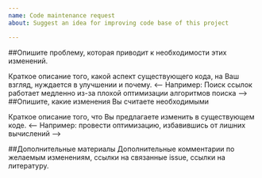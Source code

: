 ```yaml
---
name: Code maintenance request
about: Suggest an idea for improving code base of this project

---
```


##Опишите проблему, которая приводит к необходимости этих изменений. 

Краткое описание того, какой аспект существующего кода, на Ваш взгляд, нуждается в улучшении и почему. 
<-- Например: Поиск ссылок работает медленно из-за плохой оптимизации алгоритмов поиска -->
##Опишите, какие изменения Вы считаете необходимыми

Краткое описание того, что Вы предлагаете изменить в существующем коде. 
<-- Например: провести оптимизацию, избавившись от лишних вычислений -->

##Дополнительные материалы
Дополнительные комментарии по желаемым изменениям, ссылки на связанные issue, ссылки на литературу.
